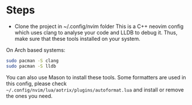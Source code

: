 # Steps
- Clone the project in ~/.config/nvim folder
This is a C++ neovim config which uses clang to analyse your code and LLDB to debug it. Thus, make sure that these tools installed on your system.

On Arch based systems:
```bash
sudo pacman -S clang
sudo pacman -S lldb
```

You can also use Mason to install these tools.
Some formatters are used in this config, please check `~/.config/nvim/lua/aotrix/plugins/autoformat.lua` and install or remove the ones you need.
